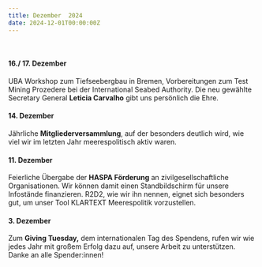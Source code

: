 ```yaml
---
title: Dezember  2024
date: 2024-12-01T00:00:00Z
---
```

&nbsp;

#### **16\./ 17. Dezember**

UBA Workshop zum Tiefseebergbau in Bremen, Vorbereitungen zum Test Mining Prozedere bei der International Seabed Authority. Die neu gewählte Secretary General **Leticia Carvalho** gibt uns persönlich die Ehre.

#### **14\. Dezember**

Jährliche **Mitgliederversammlung**, auf der besonders deutlich wird, wie viel wir im letzten Jahr meerespolitisch aktiv waren.

#### **11\. Dezember**

Feierliche Übergabe der **HASPA Förderung** an zivilgesellschaftliche  Organisationen. Wir können damit einen Standbildschirm für unsere Infostände finanzieren. R2D2, wie wir ihn nennen, eignet sich besonders gut, um unser Tool KLARTEXT Meerespolitik vorzustellen.

#### **3\. Dezember**

Zum **Giving Tuesday,** dem internationalen Tag des Spendens, rufen wir wie jedes Jahr mit großem Erfolg dazu auf, unsere Arbeit zu unterstützen. Danke an alle Spender:innen!